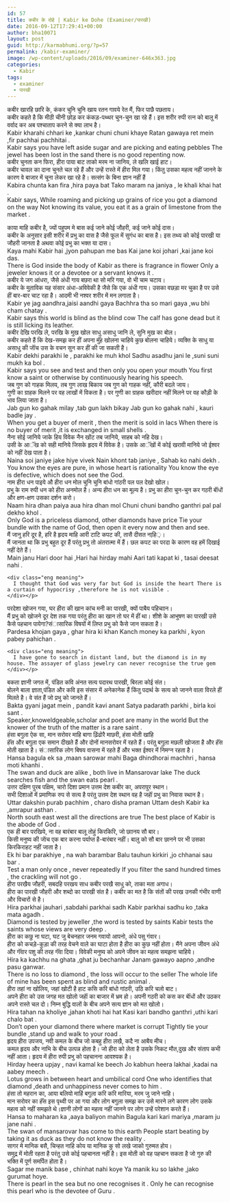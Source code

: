 ```yaml
---
id: 57
title: कबीर के दोहे | Kabir ke Dohe (Examiner/पारखी)
date: 2016-09-12T17:29:41+00:00
author: bha10071
layout: post
guid: http://karmabhumi.org/?p=57
permalink: /kabir-examiner/
image: /wp-content/uploads/2016/09/examiner-646x363.jpg
categories:
  - Kabir
tags:
  - examiner
  - पारखी
---
```

<div class="doha notranslate">
  <div class="hindi original">
    कबीर खारहि छारि के, कंकर चुनि चुनि खाय रतन गावये रेत मैं, फिर पाछै पछताय।
  </div>
  
  <div class="hindi">
    कबीर कहते है कि मीठी चीनी छोड़ कर कंकड़-पथ्थर चुन-चुन खा रहे हैं। इस शरीर रुपी रत्न को बालू में वर्वाद कर अब पश्चाताप करने से क्या लाभ है।
  </div>
  
  <div class="eng original">
    Kabir kharahi chhari ke ,kankar chuni chuni khaye Ratan gawaya ret mein ,fir pachhai pachhitai .
  </div>
  
  <div class="eng meaning">
    Kabir says you have left aside sugar and are picking and eating pebbles The jewel has been lost in the sand there is no good repenting now.
  </div>
</div>

<div class="doha notranslate">
  <div class="hindi original">
    कबीर चुनता कन फिरा, हीरा पाया बाट ताको मरम ना जानिय, ले खलि खाई हाट।
  </div>
  
  <div class="hindi">
    कबीर चावल का दाना चुनते चल रहे हैं और उन्हें रास्ते में हीरा मिल गया। किंतु उसका महत्व नहीं जानने के कारण वे बाजार में चूना लेकर खा रहे है। सत्संग के बिना ज्ञान नहीं हैं
  </div>
  
  <div class="eng original">
    Kabira chunta kan fira ,hira paya bat Tako maram na janiya , le khali khai hat .
  </div>
  
  <div class="eng meaning">
    Kabir says, While roaming and picking up grains of rice you got a diamond on the way Not knowing its value, you eat it as a grain of limestone from the market .</p>
  </div>
</div>

<div class="doha notranslate">
  <div class="hindi original">
    काया माहि कबीर है, ज्यों पहुपम मे बास कई जाने कोई जौहरी, कई जाने कोई दास।
  </div>
  
  <div class="hindi">
    कबीर के अनुसार इसी शरीर में प्रभु का वास है जैसे फूल में सुगंध का बास है। इस तथ्य को कोई पारखी या जौहरी जानता है अथवा कोई प्रभु का भक्त या दास।
  </div>
  
  <div class="eng original">
    Kaya mahi Kabir hai ,jyon pahupan me bas Kai jane koi johari ,kai jane koi das.
  </div>
  
  <div class="eng meaning">
    There is God inside the body of Kabir as there is fragrance in flower Only a jeweler knows it or a devotee or a servant knows it .
  </div>
</div>

<div class="doha notranslate">
  <div class="hindi original">
    कबीर ये जग आंधरा, जैसे अंधी गाय बछरा था सो मरि गया, वो भी चाम चटाय।
  </div>
  
  <div class="hindi">
    कबीर के मुताविक यह संसार अंधा-अविवेकी है जैसे कि एक अंधी गाय। उसका वछड़ा मर चुका है पर उसे हीं बार-बार चाट रहा है। आदमी भी नश्वर शरीर में मन लगाता है।
  </div>
  
  <div class="eng original">
    Kabir ye jag aandhra,jaisi aandhi gaya Bachhra tha so mari gaya ,wu bhi cham chatay .
  </div>
  
  <div class="eng meaning">
    Kabir says this world is blind as the blind cow The calf has gone dead but it is still licking its leather.
  </div>
</div>

<div class="doha notranslate">
  <div class="hindi original">
    कबीर देखि परखि ले, परखि के मुख खोल साधु असाधु जानि ले, सुनि मुख का बोल।
  </div>
  
  <div class="hindi">
    कबीर कहते हैं कि देख-समझ कर हीं अपना मुॅंह खोलना चाहिये कुछ बोलना चाहिये। व्यक्ति के साधु या असाधु की जाॅंच उस के वचन सुन कर हीं की जा सकती है।
  </div>
  
  <div class="eng original">
    Kabir dekhi parakhi le , parakhi ke muh khol Sadhu asadhu jani le ,suni suni mukh ka bol .
  </div>
  
  <div class="eng meaning">
    Kabir says you see and test and then only you open your mouth You first know a saint or otherwise by continuously hearing his speech.
  </div>
</div>

<div class="doha notranslate">
  <div class="hindi original">
    जब गुण को गाहक मिलय, तब गुण लाख बिकाय जब गुण को गाहक नहीं, कौरी बदले जाय।
  </div>
  
  <div class="hindi">
    गुणी का ग्राहक मिलने पर वह लाखों में विकता है। पर गुणी का ग्राहक खरीदार नहीं मिलने पर वह कौड़ी के भाव लिया जाता है।
  </div>
  
  <div class="eng original">
    Jab gun ko gahak milay ,tab gun lakh bikay Jab gun ko gahak nahi , kauri badle jay .
  </div>
  
  <div class="eng meaning">
    When you get a buyer of merit , then the merit is sold in lacs When there is no buyer of merit ,it is exchanged in small shells .
  </div>
</div>

<div class="doha notranslate">
  <div class="hindi original">
    नैना सोई जानिये जाके हिय विवेक नैन खोंट तब जानिये, साहब को नहि देख।
  </div>
  
  <div class="hindi">
    उसी के आॅंख को सही मानिये जिसके हृदय में विवेक है। उसके आॅंखों में कोई खरावी मानिये जो ईश्वर को नहीं देख पाता है।
  </div>
  
  <div class="eng original">
    Naina soi janiye jake hiye vivek Nain khont tab janiye , Sahab ko nahi dekh .
  </div>
  
  <div class="eng meaning">
    You know the eyes are pure, in whose heart is rationality You know the eye is defective, which does not see the God.
  </div>
</div>

<div class="doha notranslate">
  <div class="hindi original">
    नाम हीरा धन पाइये औ हीरा धन मोल चुनि चुनि बांधो गांठरी पल पल देखो खोल।
  </div>
  
  <div class="hindi">
    प्रभु के राम रुपी धन को हीरा अनमोल है। अन्य हीरा धन का मूल्य है। प्रभु का हीरा चुन-चुन कर गठरी बाॅंधों और क्षण-क्षण उसका दर्शन करो।
  </div>
  
  <div class="eng original">
    Naam hira dhan paiya aua hira dhan mol Chuni chuni bandho ganthri pal pal dekho khol .
  </div>
  
  <div class="eng meaning">
    Only God is a priceless diamond, other diamonds have price Tie your bundle with the name of God, then open it every now and then and see.
  </div>
</div>

<div class="doha notranslate">
  <div class="hindi original">
    मैं जानु हरि दूर है, हरि है हृदय माहि आरी टाटि कपट की, तासै दीसत नाहि़़़।
  </div>
  
  <div class="hindi">
    मैं जानता था कि प्रभु बहुत दूर हैं परंतु प्रभु तो अंतरात्मा में हैं। छल कपट का परदा के कारण वह हमें दिखाई नहीं देते हैं।
  </div>
  
  <div class="eng original">
    Main janu Hari door hai ,Hari hai hirday mahi Aari tati kapat ki , tasai deesat nahi .</p> 
    
    <div class="eng meaning">
      I thought that God was very far but God is inside the heart There is a curtain of hypocrisy ,therefore he is not visible .
    </div></p>
  </div>
</div>

<div class="doha notranslate">
  <div class="hindi original">
    परदेशा खोजन गया, घर हीरा की खान कांच मनी का पारखी, क्यों पाबैय पहिचाान।
  </div>
  
  <div class="hindi">
    मैं प्रभु को खोजने दूर देश तक गया परंतु हीरा का खान तो घर में हीं था। शीशे के आभुषण का पारखी उसे कैसे पहचान पायेगा?संासारिक विषयों में लिप्त प्रभु को कैसे जान सकता है।
  </div>
  
  <div class="eng original">
    Pardesa khojan gaya , ghar hira ki khan Kanch money ka parkhi , kyon pabey pahichan .</p> 
    
    <div class="eng meaning">
      I have gone to search in distant land, but the diamond is in my house. The assayer of glass jewelry can never recognise the true gem
    </div></p>
  </div>
</div>

<div class="doha notranslate">
  <div class="hindi original">
    बकता ज्ञानी जगत में, पंडित कवि अंनत सत्य पदारथ पारखी, बिरला कोई संत।
  </div>
  
  <div class="hindi">
    बोलने बाला ज्ञाता,पंडित और कवि इस संसार में अनेकानेक हैं किंतु पदार्थ के सत्य को जानने वाला विरले हीं मिलते है। वे संत हैं जो प्रभु को जानते हैं।
  </div>
  
  <div class="eng original">
    Bakta gyani jagat mein , pandit kavi anant Satya padarath parkhi , birla koi sant .
  </div>
  
  <div class="eng meaning">
    Speaker,knoweldgeable,scholar and poet are many in the world But the knower of the truth of the matter is a rare saint .
  </div>
</div>

<div class="doha notranslate">
  <div class="hindi original">
    हंसा बगुला ऐक सा, मान सरोवर माहि बागा ढ़िंढोरै माछरी, हंसा मोती खांहि
  </div>
  
  <div class="hindi">
    हॅंस और बगुला एक समान दीखते हैं और दोनों मानसरोवर में रहते हैं। परंतु बगुला मछली खोजता है और हॅंस मोती खाता है। संासारिक लोग बिषय वासना में रहते हैं और भक्त ईश्वर में निमग्न रहता है।
  </div>
  
  <div class="eng original">
    Hansa bagula ek sa ,maan sarowar mahi Baga dhindhorai machhri , hansa moti khanhi .
  </div>
  
  <div class="eng meaning">
    The swan and duck are alike , both live in Mansarovar lake The duck searches fish and the swan eats pearl .
  </div>
</div>

<div class="doha notranslate">
  <div class="hindi original">
    उत्तर दक्षिण पुरब पक्षिम, चारो दिशा प्रमान उत्तम देश कबीर का, अपरापुर स्थान।
  </div>
  
  <div class="hindi">
    सभी दिशाओं में प्रमाणिक रुप से सत्य है परंतु उत्तम देश स्थान वह है जहाॅं प्रभु का निवास स्थान है।
  </div>
  
  <div class="eng original">
    Uttar dakshin purab pachhim , charo disha praman Uttam desh Kabir ka ,amrapur asthan .
  </div>
  
  <div class="eng meaning">
    North south east west all the directions are true The best place of Kabir is the abode of God .
  </div>
</div>

<div class="doha notranslate">
  <div class="hindi original">
    एक ही बार परखिये, ना वह बारंबार बालू तोहुं किरकिरि, जो छाानय सौ बार।
  </div>
  
  <div class="hindi">
    किसी मनुष्य की जाॅच एक बार करना पर्याप्त है-बारंबार नहीं। बालु को सौ बार छानने पर भी उसका किरकिराहट नहीं जाता है।
  </div>
  
  <div class="eng original">
    Ek hi bar parakhiye , na wah barambar Balu tauhun kirkiri ,jo chhanai sau bar .
  </div>
  
  <div class="eng meaning">
    Test a man only once , never repeatedly If you filter the sand hundred times , the crackling will not go .
  </div>
</div>

<div class="doha notranslate">
  <div class="hindi original">
    हीरा परखैय जौहरी, सबदहि परखय साध कबीर परखै साधु को, ताका मता अगाध।
  </div>
  
  <div class="hindi">
    हीरा का पारखी जौहरी और शब्दो का पारखी संत है। कबीर का मत है कि संतों की परख उनकी गंभीर वाणी और विचारों से है।
  </div>
  
  <div class="eng original">
    Hira parkhai jauhari ,sabdahi parkhai sadh Kabir parkhai sadhu ko ,taka mata agadh .
  </div>
  
  <div class="eng meaning">
    Diamond is tested by jeweller ,the word is tested by saints Kabir tests the saints whose views are very deep .
  </div>
</div>

<div class="doha notranslate">
  <div class="hindi original">
    हीरा का कछु ना घटा, घट जु बेचनहार जनम गवायो आपनो, अंधे पसु गंवार।
  </div>
  
  <div class="hindi">
    हीरा को कचड़े-कुड़ा की तरह वेचने वाले का घाटा होता है हीरा का कुछ नहीं होता। मैंने अपना जीवन अंधे और गॅंवार पशु की तरह गॅंवा दिया। विवेकी मनुष्य को अपने जीवन का महत्व समझना चाहिये।
  </div>
  
  <div class="eng original">
    Hira ka kachhu na ghata ,ghat ju bechanhar Janam gawayo aapno ,andhe pasu ganwar.
  </div>
  
  <div class="eng meaning">
    There is no loss to diamond , the loss will occur to the seller The whole life of mine has been spent as blind and rustic animal .
  </div>
</div>

<div class="doha notranslate">
  <div class="hindi original">
    हीरा तहां ना खोलिय, जहां खोटी है हाट कसि करि बांधो गांठरी, उठि करि चलो बाट।
  </div>
  
  <div class="hindi">
    अपने हीरा को उस जगह मत खोलो जहाॅं का बाजार में भ्रम हो। अपनी गठरी को कस कर बाॅंधों और उठकर अपने रास्ते चल दो। निम्न बुद्धि वालों के बीच अपने सत्य ज्ञान को मत खोलो।
  </div>
  
  <div class="eng original">
    Hira tahan na kholiye ,jahan khoti hai hat Kasi kari bandho ganthri ,uthi kari chalo bat .
  </div>
  
  <div class="eng meaning">
    Don&#8217;t open your diamond there where market is corrupt Tightly tie your bundle ,stand up and walk to your road .
  </div>
</div>

<div class="doha notranslate">
  <div class="hindi original">
    हृदय हीरा उपजय, नवी कमल के बीच जो कबहु हीरा लखै, कदै ना आबैय मीच।
  </div>
  
  <div class="hindi">
    कमल हृदय और नाभि के बीच उत्पन्न होता है। जो हीरा को लेता है उसके निकट मौत,दुख और संताप कभी नहीं आता। हृदय में हीरा रुपी प्रभु को पहचानना आवश्यक है।
  </div>
  
  <div class="eng original">
    Hirday heera upjay , navi kamal ke beech Jo kabhun heera lakhai ,kadai na aabey meech .
  </div>
  
  <div class="eng meaning">
    Lotus grows in between heart and umbilical cord One who identifies that diamond ,death and unhappiness never comes to him .
  </div>
</div>

<div class="doha notranslate">
  <div class="hindi original">
    हंसा तो महरान का, आया बलियो माहिं बगुला करि करि मारिया, मरम जु जाने नाहि।
  </div>
  
  <div class="hindi">
    मान सरोवर का हॅंस इस पृथ्वी पर आ गया और लोग बगुला समझ कर उसे मारने लगे कारण लोग उसके महत्व को नहीं समझते थे।ज्ञानी लोगों का महत्व नहीं जानने पर लोग उन्हें परेशान करते हैं।
  </div>
  
  <div class="eng original">
    Hansa to maharan ka ,aaya baliyon mahin Bagula kari kari mariya ,maram ju jane nahi .
  </div>
  
  <div class="eng meaning">
    The swan of mansarovar has come to this earth People start beating by taking it as duck as they do not know the reality .
  </div>
</div>

<div class="doha notranslate">
  <div class="hindi original">
    सागर मे मानिक बसै, चिन्हत नाहि कोय या मानिक कु सो लखे जाको गुरुमत होय।
  </div>
  
  <div class="hindi">
    समुद्र में मोती रहता है परंतु उसे कोई पहचानता नहीं है। इस मोती को वह पहचान सकता है जो गुरु की भक्ति में पूर्ण समर्पित होता है।
  </div>
  
  <div class="eng original">
    Sagar me manik base , chinhat nahi koye Ya manik ku so lakhe ,jako gurumat hoye.
  </div>
  
  <div class="eng meaning">
    There is pearl in the sea but no one recognises it . Only he can recognise this pearl who is the devotee of Guru .
  </div>
</div>